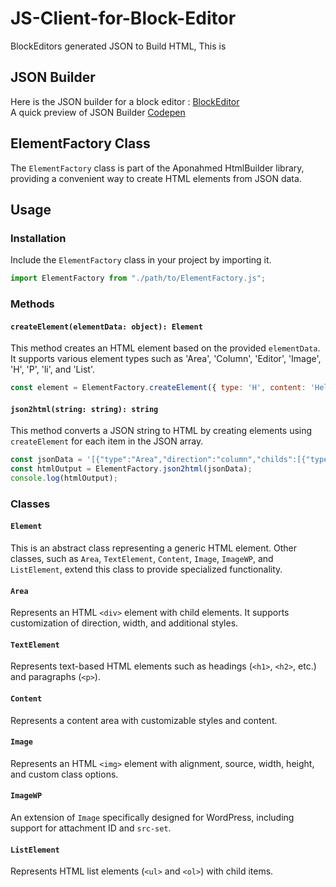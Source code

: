 # JS-Client-for-Block-Editor
 BlockEditors generated JSON to Build HTML, This is 


## JSON Builder
   Here is the JSON builder for a block editor : [BlockEditor](https://github.com/AponAhmed/BlockEditor)<br>
   A quick preview of JSON Builder [Codepen](https://codepen.io/apon22/full/abXPPyB)


## ElementFactory Class

The `ElementFactory` class is part of the Aponahmed HtmlBuilder library, providing a convenient way to create HTML elements from JSON data.

## Usage

### Installation

Include the `ElementFactory` class in your project by importing it.

```javascript
import ElementFactory from "./path/to/ElementFactory.js";
```

### Methods

#### `createElement(elementData: object): Element`

This method creates an HTML element based on the provided `elementData`. It supports various element types such as 'Area', 'Column', 'Editor', 'Image', 'H', 'P', 'li', and 'List'.

```javascript
const element = ElementFactory.createElement({ type: 'H', content: 'Hello', tag: 'h1' });
```

#### `json2html(string: string): string`

This method converts a JSON string to HTML by creating elements using `createElement` for each item in the JSON array.

```javascript
const jsonData = '[{"type":"Area","direction":"column","childs":[{"type":"H","content":"Hello","tag":"h1"}]}]';
const htmlOutput = ElementFactory.json2html(jsonData);
console.log(htmlOutput);
```

### Classes

#### `Element`

This is an abstract class representing a generic HTML element. Other classes, such as `Area`, `TextElement`, `Content`, `Image`, `ImageWP`, and `ListElement`, extend this class to provide specialized functionality.

#### `Area`

Represents an HTML `<div>` element with child elements. It supports customization of direction, width, and additional styles.

#### `TextElement`

Represents text-based HTML elements such as headings (`<h1>`, `<h2>`, etc.) and paragraphs (`<p>`).

#### `Content`

Represents a content area with customizable styles and content.

#### `Image`

Represents an HTML `<img>` element with alignment, source, width, height, and custom class options.

#### `ImageWP`

An extension of `Image` specifically designed for WordPress, including support for attachment ID and `src-set`.

#### `ListElement`

Represents HTML list elements (`<ul>` and  `<ol>`) with child items.
